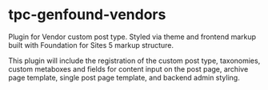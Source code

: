 # tpc-genfound-vendors
Plugin for Vendor custom post type. Styled via theme and frontend markup built with Foundation for Sites 5 markup structure.

This plugin will include the registration of the custom post type, taxonomies, custom metaboxes and fields for content input on the post page, archive page template, single post page template, and backend admin styling.